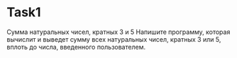 # Task1
Сумма натуральных чисел, кратных 3 и 5
Напишите программу, которая вычислит и выведет сумму всех натуральных
чисел, кратных 3 или 5, вплоть до числа, введенного пользователем.

